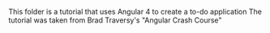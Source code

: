 This folder is a tutorial that uses Angular 4 to create a to-do application
The tutorial was taken from Brad Traversy's "Angular Crash Course"